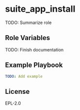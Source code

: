 suite_app_install
=================

TODO: Summarize role

Role Variables
--------------

TODO: Finish documentation


Example Playbook
----------------

```yaml
TODO: Add example
```

License
-------

EPL-2.0
